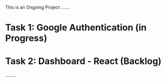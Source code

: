 This is an Ongoing Project .......

# Task 1: Google Authentication (in Progress)
# Task 2: Dashboard - React (Backlog)

........